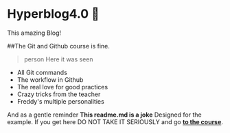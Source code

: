 # Hyperblog4.0 💚

This amazing Blog!

##The Git and Github course is fine.
>person
Here it was seen
* All Git commands
* The workflow in Github
* The real love for good practices
* Crazy tricks from the teacher
* Freddy's multiple personalities

And as a gentle reminder **This readme.md is a joke** Designed for the example. If you get here DO NOT TAKE IT SERIOUSLY and go [**to the course**](https://platzi.com/cursos/git-github/?gclsrc=aw.ds&gclid=Cj0KCQiA0p2QBhDvARIsAACSOOMEke3DkLgN0JQUgVExpi8vlKE1MKAi7TXUAmXb2UpSOW7gI61pKwMaAljXEALw_wcB).